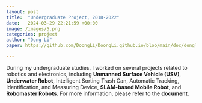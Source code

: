 ```yaml
---
layout: post
title:  "Undergraduate Project, 2018-2022"
date:   2024-03-29 22:21:59 +00:00
image: /images/5.png
categories: project
author: "Dong Li"
paper: https://github.com/DoongLi/DoongLi.github.io/blob/main/doc/dongli-project.pdf

---
```



During my undergraduate studies, I worked on several projects related to robotics and electronics, including <strong>Unmanned Surface Vehicle (USV)</strong>, <strong>Underwater Robot</strong>, Intelligent Sorting Trash Can, Automatic Tracking, Identification, and Measuring Device, <strong>SLAM-based Mobile Robot</strong>, and <strong>Robomaster Robots</strong>. For more information, please refer to the <strong>document</strong>.
